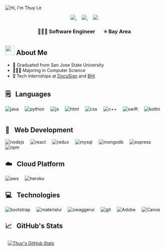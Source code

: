![Hi, I'm Thuy Le](https://user-images.githubusercontent.com/67810546/118386433-53463d00-b5cc-11eb-9890-ac4f0661506b.png)

<p align="center">
  <a href="https://www.linkedin.com/in/thuyle97/">
    <img src="https://skillicons.dev/icons?i=linkedin&theme=light" />
  </a>
  &nbsp; &nbsp;
  <a href="mailto:phuongthuy9796@gmail.com">
    <img src="https://skillicons.dev/icons?i=gmail&theme=light" />
  </a>
  &nbsp; &nbsp;
  <a href="">
    <img src="https://skillicons.dev/icons?i=bun&theme=light" />
  </a>
</p>

<h3 align="center">
👩🏻‍💻 Software Engineer &nbsp; &nbsp; &nbsp; ⭐️ Bay Area
</h3>

<h2><img src="https://raw.githubusercontent.com/MartinHeinz/MartinHeinz/master/wave.gif" width="30px"> About Me</h2>

- 🌱 Graduated from San Jose State University
- 👩🏻‍💻 Majoring in Computer Science
- 🎖️ Tech internships at [DocuSign](https://www.docusign.com/) and [BHI](https://www.linkedin.com/company/bearhouse-innovations/about/)

<h2>🗒 &nbsp Languages</h2>

<img alt="java" src="https://img.shields.io/badge/Java-ED8B00?style=for-the-badge&logo=java&logoColor=white" /> &nbsp; &nbsp;
<img alt="python" src="https://img.shields.io/badge/python-3670A0?style=for-the-badge&logo=python&logoColor=ffdd54" /> &nbsp; &nbsp;
<img alt="js" src="https://img.shields.io/badge/JavaScript-323330?style=for-the-badge&logo=javascript&logoColor=F7DF1E" /> &nbsp; &nbsp;
<img alt="html" src="https://img.shields.io/badge/HTML-239120?style=for-the-badge&logo=html5&logoColor=white" /> &nbsp; &nbsp;
<img alt="css" src="https://img.shields.io/badge/CSS-239120?&style=for-the-badge&logo=css3&logoColor=white" /> &nbsp; &nbsp;
<img alt="c++" src="https://img.shields.io/badge/C%2B%2B-00599C?style=for-the-badge&logo=c%2B%2B&logoColor=white" /> &nbsp; &nbsp;
<img alt="swift" src="https://img.shields.io/badge/Swift-FA7343?style=for-the-badge&logo=swift&logoColor=white" /> &nbsp; &nbsp;
<img alt="kotlin" src="https://img.shields.io/badge/kotlin-%237F52FF.svg?style=for-the-badge&logo=kotlin&logoColor=white" /> &nbsp; &nbsp;

<h2>🚀 &nbsp Web Development </h2>

<img alt="nodejs" src="https://img.shields.io/badge/Node.js-339933?style=for-the-badge&logo=nodedotjs&logoColor=white" /> &nbsp; &nbsp;
<img alt="react" src="https://img.shields.io/badge/React-20232A?style=for-the-badge&logo=react&logoColor=61DAFB" /> &nbsp; &nbsp;
<img alt="redux" src="https://img.shields.io/badge/redux-%23593d88.svg?style=for-the-badge&logo=redux&logoColor=white" /> &nbsp; &nbsp;
<img alt="mysql" src="https://img.shields.io/badge/mysql-%2300f.svg?style=for-the-badge&logo=mysql&logoColor=white" /> &nbsp; &nbsp;
<img alt="mongodb" src="https://img.shields.io/badge/MongoDB-%234ea94b.svg?style=for-the-badge&logo=mongodb&logoColor=white" /> &nbsp; &nbsp;
<img alt="express" src="https://img.shields.io/badge/Express.js-000000?style=for-the-badge&logo=express&logoColor=white" /> &nbsp; &nbsp;
<img alt="npm" src="https://img.shields.io/badge/npm-CB3837?style=for-the-badge&logo=npm&logoColor=white" /> &nbsp; &nbsp;

<h2> ☁️ &nbsp Cloud Platform </h2>

<img alt="aws" src="https://img.shields.io/badge/AWS-%23FF9900.svg?style=for-the-badge&logo=amazon-aws&logoColor=white" /> &nbsp; &nbsp;
<img alt="heroku" src="https://img.shields.io/badge/heroku-%23430098.svg?style=for-the-badge&logo=heroku&logoColor=white" /> &nbsp; &nbsp;

<h2>💻 &nbsp Technologies</h2>

<img alt="bootstrap" src="https://img.shields.io/badge/Bootstrap-563D7C?style=for-the-badge&logo=bootstrap&logoColor=white" /> &nbsp; &nbsp;
<img alt="materialui" src="https://img.shields.io/badge/Material--UI-0081CB?style=for-the-badge&logo=material-ui&logoColor=white" /> &nbsp; &nbsp;
<img alt="swaggerui" src="https://img.shields.io/badge/-Swagger-%23Clojure?style=for-the-badge&logo=swagger&logoColor=white" /> &nbsp; &nbsp;
<img alt="git" src="https://img.shields.io/badge/Git-F05032?style=for-the-badge&logo=git&logoColor=white" /> &nbsp; &nbsp;
<img alt="Adobe" src="https://img.shields.io/badge/Adobe%20XD-FF61F6?style=for-the-badge&logo=Adobe%20XD&logoColor=white" /> &nbsp; &nbsp;
<img alt="Canva" src="https://img.shields.io/badge/Figma-F24E1E?style=for-the-badge&logo=figma&logoColor=white"/>

<h2>📈 &nbsp GitHub's Stats</h2>

<a href="https://github.com/thuyle97">
  <img align="center" style="margin:0.5rem" src="https://github-readme-stats.vercel.app/api?username=thuyle97&show_icons=true&line_height=27&count_private=true&hide=issues,stars&theme=default" alt="Thuy's GitHub Stats" />
</a>

<!---
1A2B34
thuyle97/thuyle97 is a ✨ special ✨ repository because its `README.md` (this file) appears on your GitHub profile.
You can click the Preview link to take a look at your changes.
--->
